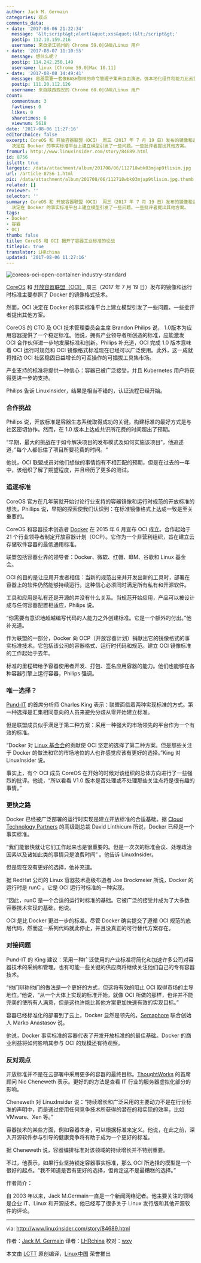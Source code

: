 ```yaml
---
author: Jack M. Germain
categories: 观点
comments_data:
- date: '2017-08-06 21:22:34'
  message: '&lt;script&gt;alert(&quot;xss&quot;)&lt;/script&gt;'
  postip: 112.10.159.216
  username: 来自浙江杭州的 Chrome 59.0|GNU/Linux 用户
- date: '2017-08-07 11:10:55'
  message: 想什么呢？
  postip: 114.242.250.149
  username: linux [Chrome 59.0|Mac 10.11]
- date: '2017-08-08 14:49:41'
  message: 容器需要一套像BASH那样的命令管理子集来自由演进。强本地化组件和能力比云靠谱
  postip: 111.20.112.126
  username: 来自陕西西安的 Chrome 60.0|GNU/Linux 用户
count:
  commentnum: 3
  favtimes: 0
  likes: 0
  sharetimes: 0
  viewnum: 5618
date: '2017-08-06 11:27:16'
editorchoice: false
excerpt: CoreOS 和 开放容器联盟（OCI） 周三（2017 年 7 月 19 日）发布的镜像和运行时标准主要参照了 Docker 的镜像格式技术。然而，OCI
  决定在 Docker 的事实标准平台上建立模型引发了一些问题。一些批评者提出其他方案。
fromurl: http://www.linuxinsider.com/story/84689.html
id: 8756
islctt: true
largepic: /data/attachment/album/201708/06/112718wbk03mjap9tlisim.jpg
url: /article-8756-1.html
pic: /data/attachment/album/201708/06/112718wbk03mjap9tlisim.jpg.thumb.jpg
related: []
reviewer: ''
selector: ''
summary: CoreOS 和 开放容器联盟（OCI） 周三（2017 年 7 月 19 日）发布的镜像和运行时标准主要参照了 Docker 的镜像格式技术。然而，OCI
  决定在 Docker 的事实标准平台上建立模型引发了一些问题。一些批评者提出其他方案。
tags:
- Docker
- 容器
- OCI
thumb: false
title: CoreOS 和 OCI 揭开了容器工业标准的论战
titlepic: true
translator: LHRchina
updated: '2017-08-06 11:27:16'
---
```


![coreos-oci-open-container-industry-standard](/data/attachment/album/201708/06/112718wbk03mjap9tlisim.jpg)


[CoreOS](https://coreos.com/) 和 [开放容器联盟（OCI）](https://www.opencontainers.org/) 周三（2017 年 7 月 19 日）发布的镜像和运行时标准主要参照了 Docker 的镜像格式技术。


然而，OCI 决定在 Docker 的事实标准平台上建立模型引发了一些问题。一些批评者提出其他方案。


CoreOS 的 CTO 及 OCI 技术管理委员会主席 Brandon Philips 说， 1.0版本为应用容器提供了一个稳定标准。他说，拥有产业领导者所创造的标准，应能激发 OCI 合作伙伴进一步地发展标准和创新。Philips 补充道，OCI 完成 1.0 版本意味着 OCI 运行时规范和 OCI 镜像格式标准现在已经可以广泛使用。此外，这一成就将推动 OCI 社区稳固日益增长的可互操作的可插拔工具集市场。


产业支持的标准将提供一种信心：容器已被广泛接受，并且 Kubernetes 用户将获得更进一步的支持。


Philips 告诉 LinuxInsider，结果是相当不错的，认证流程已经开始。


### 合作挑战


Philips 说，开放标准是容器生态系统取得成功的关键，构建标准的最好方式是与社区密切协作。然而，在 1.0 版本上达成共识所花费的时间超出了预期。


“早期，最大的挑战在于如今解决项目的发布模式及如何实施该项目”，他追述道，”每个人都低估了项目所要花费的时间。“


他说，OCI 联盟成员对他们想做的事情抱有不相匹配的预期，但是在过去的一年中，该组织了解了期望程度，并且经历了更多的测试。


### 追逐标准


CoreOS 官方在几年前就开始讨论行业支持的容器镜像和运行时规范的开放标准的想法，Phillips 说，早期的探索使我们认识到：在标准镜像格式上达成一致是至关重要的。


CoreOS 和容器技术创造者 [Docker](https://www.docker.com/) 在 2015 年 6 月宣布 OCI 成立。合作起始于 21 个行业领导者制定开放容器计划（OCP）。它作为一个非营利组织，旨在建立云存储软件容器的最低通用标准。


联盟包括容器业界的领导者：Docker、微软、红帽、IBM、谷歌和 Linux 基金会。


OCI 的目的是让应用开发者相信：当新的规范出来并开发出新的工具时，部署在容器上的软件仍然能够持续运行。这种信心必须同时满足所有私有和开源软件。


工具和应用是私有还是开源的并没有什么关系。当规范开始应用，产品可以被设计成与任何容器配置相适应，Philips 说。


“你需要有意识地超越编写代码的人能力之外创建标准。它是一个额外的付出。”他补充道。


作为联盟的一部分，Docker 向 OCP（开放容器计划）捐献出它的镜像格式的事实标准技术。它包括该公司的容器格式、运行时代码和规范。建立 OCI 镜像标准的工作起始于去年。


标准的里程碑给予容器使用者开发、打包、签名应用容器的能力。他们也能够在各种容器引擎上运行容器，Philips 强调。


### 唯一选择？


[Pund-IT](http://www.pund-it.com/) 的首席分析师 Charles King 表示：联盟面临着两种实现标准的方式。第一种选择是汇集相同意向的人员来避免分歧从零开始建立标准。


但是联盟成员似乎满足于第二种方案：采用一种强大的市场领先的平台作为一个有效的标准。


“Docker 对 [Linux 基金会](http://www.linuxfoundation.org/)的贡献使 OCI 坚定的选择了第二种方案。但是那些关注于 Docker 的做法和它的市场地位的人也许感觉应该有更好的选择。”King 对 LinuxInsider 说。


事实上，有个 OCI 成员 CoreOS 在开始的时候对该组织的总体方向进行了一些强烈的批评。他说，“所以看看 V1.0 版本是否处理或不处理那些关注点将是很有趣的事情。”


### 更快之路


Docker 已经被广泛部署的运行时实现是建立开放标准的合适基础。据 [Cloud Technology Partners](https://www.cloudtp.com/) 的高级副总裁 David Linthicum 所说，Docker 已经是一个事实标准。


“我们能很快就让它们工作起来也是很重要的。但是一次次的标准会议、处理政治因素以及诸如此类的事情只是浪费时间” 。他告诉 LinuxInsider。


但是现在没有更好的选择，他补充道。


据 RedHat 公司的 Linux 容器技术高级布道者 Joe Brockmeier 所说，Docker 的运行时是 runC 。它是 OCI 运行时标准的一种实现。


“因此，runC 是一个合适的运行时标准的基础。它被广泛的接受并成为了大多数容器技术实现的基础。他说。


OCI 是比 Docker 更进一步的标准。尽管 Docker 确实提交了遵循 OCI 规范的底层代码，然而这一系列代码就此停止，并且没真正的可行替代方案存在。


### 对接问题


Pund-IT 的 King 建议：采用一种广泛使用的产业标准将简化和加速许多公司对容器技术的采纳和管理。也有可能一些关键的供应商将继续关注他们自己的专有容器技术。


“他们辩称他们的做法是一个更好的方式，但这将有效的阻止 OCI 取得市场的主导地位。”他说，“从一个大体上实现的标准开始，就像 OCI 所做的那样，也许并不能完美的使所有人满意，但是这也许能比其他方案更加快速有效的实现目标。”


容器已经标准化的部署到了云上，Docker 显然是领先的。[Semaphore](http://www.semaphoreci.com/) 联合创始人 Marko Anastasov 说。


他说，Docker 事实标准的容器代表了开发开放标准的的最佳基础。Docker 的商业利益将如何影响其参与 OCI 的规模还有待观察。


### 反对观点


开放标准并不是在云部署中采用更多的容器的最终目标。[ThoughtWorks](https://www.thoughtworks.com/) 的首席顾问 Nic Cheneweth 表示。更好的的方法是查看 IT 行业的服务器虚拟化部分的影响。


Cheneweth 对 LinuxInsider 说：“持续增长和广泛采用的主要动力不是在行业标准的声明中，而是通过使用任何竞争技术所获得的潜在的和实现的效率，比如 VMware、Xen 等。”


容器技术的某些方面，例如容器本身，可以根据标准来定义。他说，在此之前，深入开源软件参与引导的健康竞争将有助于成为一个更好的标准。


据 Cheneweth 说，容器编排标准对该领域的持续增长并不特别重要。


不过，他表示，如果行业坚持锁定容器事实标准，那么 OCI 所选择的模型是一个很好的起点。“我不知道是否有更好的选择，但肯定这不是最糟糕的选择。”


作者简介：


自 2003 年以来，Jack M.Germain一直是一个新闻网络记者。他主要关注的领域是企业 IT、Linux 和开源技术。他已经写了很多关于 Linux 发行版和其他开源软件的评论。




---


via: <http://www.linuxinsider.com/story/84689.html>


作者：[Jack M. Germain](jack.germain@newsroom.ectnews.comm) 译者：[LHRchina](https://github.com/LHRchina) 校对：[wxy](https://github.com/wxy)


本文由 [LCTT](https://github.com/LCTT/TranslateProject) 原创编译，[Linux中国](https://linux.cn/) 荣誉推出